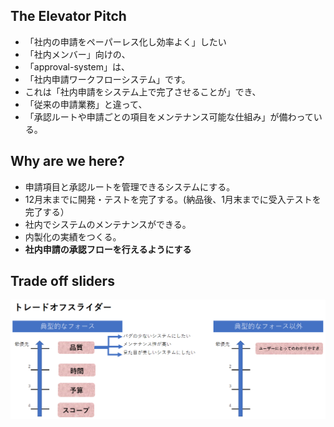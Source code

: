 ## The Elevator Pitch

* 「社内の申請をペーパーレス化し効率よく」したい
* 「社内メンバー」向けの、
* 「approval-system」は、
* 「社内申請ワークフローシステム」です。
* これは「社内申請をシステム上で完了させることが」でき、
* 「従来の申請業務」と違って、
* 「承認ルートや申請ごとの項目をメンテナンス可能な仕組み」が備わっている。

## Why are we here?

* 申請項目と承認ルートを管理できるシステムにする。
* 12月末までに開発・テストを完了する。(納品後、1月末までに受入テストを完了する）
* 社内でシステムのメンテナンスができる。
* 内製化の実績をつくる。
* **社内申請の承認フローを行えるようにする**

## Trade off sliders

![](img/trade-off-sliders.png)
